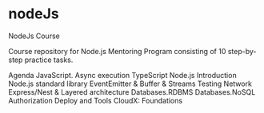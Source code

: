 # nodeJs
NodeJs Course

Course repository for Node.js Mentoring Program consisting of 10 step-by-step practice tasks.

Agenda
JavaScript. Async execution
TypeScript
Node.js Introduction
Node.js standard library
EventEmitter & Buffer & Streams
Testing
Network
Express/Nest & Layered architecture
Databases.RDBMS
Databases.NoSQL
Authorization
Deploy and Tools
CloudX: Foundations

